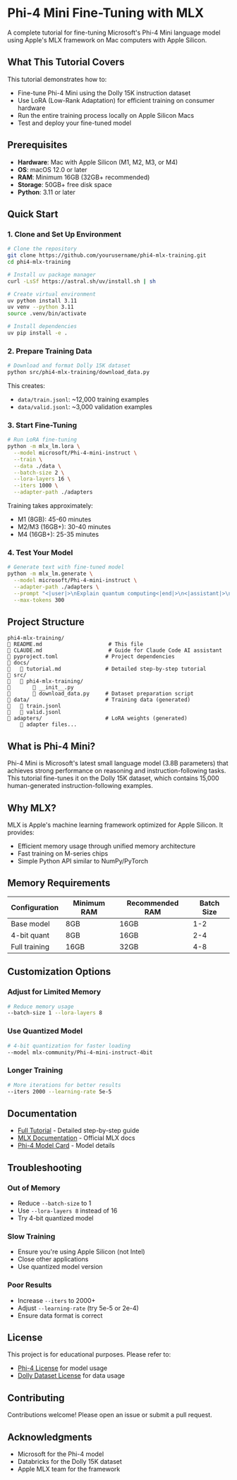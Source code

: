 # Phi-4 Mini Fine-Tuning with MLX

A complete tutorial for fine-tuning Microsoft's Phi-4 Mini language model using Apple's MLX framework on Mac computers with Apple Silicon.

## What This Tutorial Covers

This tutorial demonstrates how to:
- Fine-tune Phi-4 Mini using the Dolly 15K instruction dataset
- Use LoRA (Low-Rank Adaptation) for efficient training on consumer hardware
- Run the entire training process locally on Apple Silicon Macs
- Test and deploy your fine-tuned model

## Prerequisites

- **Hardware**: Mac with Apple Silicon (M1, M2, M3, or M4)
- **OS**: macOS 12.0 or later
- **RAM**: Minimum 16GB (32GB+ recommended)
- **Storage**: 50GB+ free disk space
- **Python**: 3.11 or later

## Quick Start

### 1. Clone and Set Up Environment

```bash
# Clone the repository
git clone https://github.com/yourusername/phi4-mlx-training.git
cd phi4-mlx-training

# Install uv package manager
curl -LsSf https://astral.sh/uv/install.sh | sh

# Create virtual environment
uv python install 3.11
uv venv --python 3.11
source .venv/bin/activate

# Install dependencies
uv pip install -e .
```

### 2. Prepare Training Data

```bash
# Download and format Dolly 15K dataset
python src/phi4-mlx-training/download_data.py
```

This creates:
- `data/train.jsonl`: ~12,000 training examples
- `data/valid.jsonl`: ~3,000 validation examples

### 3. Start Fine-Tuning

```bash
# Run LoRA fine-tuning
python -m mlx_lm.lora \
  --model microsoft/Phi-4-mini-instruct \
  --train \
  --data ./data \
  --batch-size 2 \
  --lora-layers 16 \
  --iters 1000 \
  --adapter-path ./adapters
```

Training takes approximately:
- M1 (8GB): 45-60 minutes
- M2/M3 (16GB+): 30-40 minutes
- M4 (16GB+): 25-35 minutes

### 4. Test Your Model

```bash
# Generate text with fine-tuned model
python -m mlx_lm.generate \
  --model microsoft/Phi-4-mini-instruct \
  --adapter-path ./adapters \
  --prompt "<|user|>\nExplain quantum computing<|end|>\n<|assistant|>\n" \
  --max-tokens 300
```

## Project Structure

```
phi4-mlx-training/
   README.md                     # This file
   CLAUDE.md                     # Guide for Claude Code AI assistant
   pyproject.toml               # Project dependencies
   docs/
      tutorial.md              # Detailed step-by-step tutorial
   src/
      phi4-mlx-training/
          __init__.py
          download_data.py     # Dataset preparation script
   data/                        # Training data (generated)
      train.jsonl
      valid.jsonl
   adapters/                    # LoRA weights (generated)
       adapter files...
```

## What is Phi-4 Mini?

Phi-4 Mini is Microsoft's latest small language model (3.8B parameters) that achieves strong performance on reasoning and instruction-following tasks. This tutorial fine-tunes it on the Dolly 15K dataset, which contains 15,000 human-generated instruction-following examples.

## Why MLX?

MLX is Apple's machine learning framework optimized for Apple Silicon. It provides:
- Efficient memory usage through unified memory architecture
- Fast training on M-series chips
- Simple Python API similar to NumPy/PyTorch

## Memory Requirements

| Configuration | Minimum RAM | Recommended RAM | Batch Size |
|--------------|-------------|-----------------|------------|
| Base model   | 8GB         | 16GB           | 1-2        |
| 4-bit quant  | 8GB         | 16GB           | 2-4        |
| Full training| 16GB        | 32GB           | 4-8        |

## Customization Options

### Adjust for Limited Memory
```bash
# Reduce memory usage
--batch-size 1 --lora-layers 8
```

### Use Quantized Model
```bash
# 4-bit quantization for faster loading
--model mlx-community/Phi-4-mini-instruct-4bit
```

### Longer Training
```bash
# More iterations for better results
--iters 2000 --learning-rate 5e-5
```

## Documentation

- [Full Tutorial](docs/tutorial.md) - Detailed step-by-step guide
- [MLX Documentation](https://ml-explore.github.io/mlx/) - Official MLX docs
- [Phi-4 Model Card](https://huggingface.co/microsoft/Phi-4-mini-instruct) - Model details

## Troubleshooting

### Out of Memory
- Reduce `--batch-size` to 1
- Use `--lora-layers 8` instead of 16
- Try 4-bit quantized model

### Slow Training
- Ensure you're using Apple Silicon (not Intel)
- Close other applications
- Use quantized model version

### Poor Results
- Increase `--iters` to 2000+
- Adjust `--learning-rate` (try 5e-5 or 2e-4)
- Ensure data format is correct

## License

This project is for educational purposes. Please refer to:
- [Phi-4 License](https://huggingface.co/microsoft/Phi-4-mini-instruct) for model usage
- [Dolly Dataset License](https://huggingface.co/datasets/databricks/databricks-dolly-15k) for data usage

## Contributing

Contributions welcome! Please open an issue or submit a pull request.

## Acknowledgments

- Microsoft for the Phi-4 model
- Databricks for the Dolly 15K dataset
- Apple MLX team for the framework
